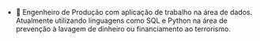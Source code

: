 - 👋 Engenheiro de Produção com aplicação de trabalho na área de dados. Atualmente utilizando linguagens como SQL e Python na área de prevenção à lavagem de dinheiro ou financiamento ao terrorismo.


<!---
luasmar/luasmar is a ✨ special ✨ repository because its `README.md` (this file) appears on your GitHub profile.
You can click the Preview link to take a look at your changes.
--->
